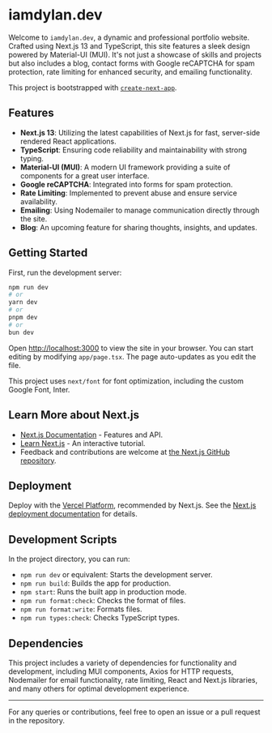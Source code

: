 # iamdylan.dev

Welcome to `iamdylan.dev`, a dynamic and professional portfolio website. Crafted using Next.js 13 and TypeScript, this site features a sleek design powered by Material-UI (MUI). It's not just a showcase of skills and projects but also includes a blog, contact forms with Google reCAPTCHA for spam protection, rate limiting for enhanced security, and emailing functionality.

This project is bootstrapped with [`create-next-app`](https://github.com/vercel/next.js/tree/canary/packages/create-next-app).

## Features

- **Next.js 13**: Utilizing the latest capabilities of Next.js for fast, server-side rendered React applications.
- **TypeScript**: Ensuring code reliability and maintainability with strong typing.
- **Material-UI (MUI)**: A modern UI framework providing a suite of components for a great user interface.
- **Google reCAPTCHA**: Integrated into forms for spam protection.
- **Rate Limiting**: Implemented to prevent abuse and ensure service availability.
- **Emailing**: Using Nodemailer to manage communication directly through the site.
- **Blog**: An upcoming feature for sharing thoughts, insights, and updates.

## Getting Started

First, run the development server:

```bash
npm run dev
# or
yarn dev
# or
pnpm dev
# or
bun dev
```

Open [http://localhost:3000](http://localhost:3000) to view the site in your browser. You can start editing by modifying `app/page.tsx`. The page auto-updates as you edit the file.

This project uses `next/font` for font optimization, including the custom Google Font, Inter.

## Learn More about Next.js

- [Next.js Documentation](https://nextjs.org/docs) - Features and API.
- [Learn Next.js](https://nextjs.org/learn) - An interactive tutorial.
- Feedback and contributions are welcome at [the Next.js GitHub repository](https://github.com/vercel/next.js/).

## Deployment

Deploy with the [Vercel Platform](https://vercel.com/new?utm_medium=default-template&filter=next.js&utm_source=create-next-app&utm_campaign=create-next-app-readme), recommended by Next.js. See the [Next.js deployment documentation](https://nextjs.org/docs/deployment) for details.

## Development Scripts

In the project directory, you can run:

- `npm run dev` or equivalent: Starts the development server.
- `npm run build`: Builds the app for production.
- `npm start`: Runs the built app in production mode.
- `npm run format:check`: Checks the format of files.
- `npm run format:write`: Formats files.
- `npm run types:check`: Checks TypeScript types.

## Dependencies

This project includes a variety of dependencies for functionality and development, including MUI components, Axios for HTTP requests, Nodemailer for email functionality, rate limiting, React and Next.js libraries, and many others for optimal development experience.

---

For any queries or contributions, feel free to open an issue or a pull request in the repository.
